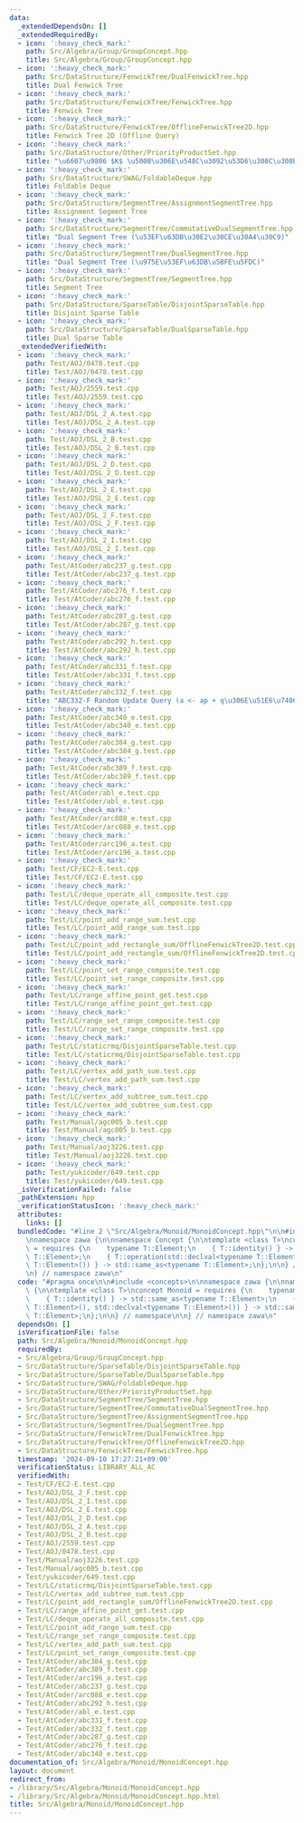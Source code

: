```yaml
---
data:
  _extendedDependsOn: []
  _extendedRequiredBy:
  - icon: ':heavy_check_mark:'
    path: Src/Algebra/Group/GroupConcept.hpp
    title: Src/Algebra/Group/GroupConcept.hpp
  - icon: ':heavy_check_mark:'
    path: Src/DataStructure/FenwickTree/DualFenwickTree.hpp
    title: Dual Fenwick Tree
  - icon: ':heavy_check_mark:'
    path: Src/DataStructure/FenwickTree/FenwickTree.hpp
    title: Fenwick Tree
  - icon: ':heavy_check_mark:'
    path: Src/DataStructure/FenwickTree/OfflineFenwickTree2D.hpp
    title: Fenwick Tree 2D (Offline Query)
  - icon: ':heavy_check_mark:'
    path: Src/DataStructure/Other/PriorityProductSet.hpp
    title: "\u6607\u9806 $K$ \u500B\u306E\u548C\u3092\u53D6\u308C\u308Bpriority_queue"
  - icon: ':heavy_check_mark:'
    path: Src/DataStructure/SWAG/FoldableDeque.hpp
    title: Foldable Deque
  - icon: ':heavy_check_mark:'
    path: Src/DataStructure/SegmentTree/AssignmentSegmentTree.hpp
    title: Assignment Segment Tree
  - icon: ':heavy_check_mark:'
    path: Src/DataStructure/SegmentTree/CommutativeDualSegmentTree.hpp
    title: "Dual Segment Tree (\u53EF\u63DB\u30E2\u30CE\u30A4\u30C9)"
  - icon: ':heavy_check_mark:'
    path: Src/DataStructure/SegmentTree/DualSegmentTree.hpp
    title: "Dual Segment Tree (\u975E\u53EF\u63DB\u5BFE\u5FDC)"
  - icon: ':heavy_check_mark:'
    path: Src/DataStructure/SegmentTree/SegmentTree.hpp
    title: Segment Tree
  - icon: ':heavy_check_mark:'
    path: Src/DataStructure/SparseTable/DisjointSparseTable.hpp
    title: Disjoint Sparse Table
  - icon: ':heavy_check_mark:'
    path: Src/DataStructure/SparseTable/DualSparseTable.hpp
    title: Dual Sparse Table
  _extendedVerifiedWith:
  - icon: ':heavy_check_mark:'
    path: Test/AOJ/0478.test.cpp
    title: Test/AOJ/0478.test.cpp
  - icon: ':heavy_check_mark:'
    path: Test/AOJ/2559.test.cpp
    title: Test/AOJ/2559.test.cpp
  - icon: ':heavy_check_mark:'
    path: Test/AOJ/DSL_2_A.test.cpp
    title: Test/AOJ/DSL_2_A.test.cpp
  - icon: ':heavy_check_mark:'
    path: Test/AOJ/DSL_2_B.test.cpp
    title: Test/AOJ/DSL_2_B.test.cpp
  - icon: ':heavy_check_mark:'
    path: Test/AOJ/DSL_2_D.test.cpp
    title: Test/AOJ/DSL_2_D.test.cpp
  - icon: ':heavy_check_mark:'
    path: Test/AOJ/DSL_2_E.test.cpp
    title: Test/AOJ/DSL_2_E.test.cpp
  - icon: ':heavy_check_mark:'
    path: Test/AOJ/DSL_2_F.test.cpp
    title: Test/AOJ/DSL_2_F.test.cpp
  - icon: ':heavy_check_mark:'
    path: Test/AOJ/DSL_2_I.test.cpp
    title: Test/AOJ/DSL_2_I.test.cpp
  - icon: ':heavy_check_mark:'
    path: Test/AtCoder/abc237_g.test.cpp
    title: Test/AtCoder/abc237_g.test.cpp
  - icon: ':heavy_check_mark:'
    path: Test/AtCoder/abc276_f.test.cpp
    title: Test/AtCoder/abc276_f.test.cpp
  - icon: ':heavy_check_mark:'
    path: Test/AtCoder/abc287_g.test.cpp
    title: Test/AtCoder/abc287_g.test.cpp
  - icon: ':heavy_check_mark:'
    path: Test/AtCoder/abc292_h.test.cpp
    title: Test/AtCoder/abc292_h.test.cpp
  - icon: ':heavy_check_mark:'
    path: Test/AtCoder/abc331_f.test.cpp
    title: Test/AtCoder/abc331_f.test.cpp
  - icon: ':heavy_check_mark:'
    path: Test/AtCoder/abc332_f.test.cpp
    title: "ABC332-F Random Update Query (a <- ap + q\u306E\u51E6\u7406)"
  - icon: ':heavy_check_mark:'
    path: Test/AtCoder/abc340_e.test.cpp
    title: Test/AtCoder/abc340_e.test.cpp
  - icon: ':heavy_check_mark:'
    path: Test/AtCoder/abc384_g.test.cpp
    title: Test/AtCoder/abc384_g.test.cpp
  - icon: ':heavy_check_mark:'
    path: Test/AtCoder/abc389_f.test.cpp
    title: Test/AtCoder/abc389_f.test.cpp
  - icon: ':heavy_check_mark:'
    path: Test/AtCoder/abl_e.test.cpp
    title: Test/AtCoder/abl_e.test.cpp
  - icon: ':heavy_check_mark:'
    path: Test/AtCoder/arc088_e.test.cpp
    title: Test/AtCoder/arc088_e.test.cpp
  - icon: ':heavy_check_mark:'
    path: Test/AtCoder/arc196_a.test.cpp
    title: Test/AtCoder/arc196_a.test.cpp
  - icon: ':heavy_check_mark:'
    path: Test/CF/EC2-E.test.cpp
    title: Test/CF/EC2-E.test.cpp
  - icon: ':heavy_check_mark:'
    path: Test/LC/deque_operate_all_composite.test.cpp
    title: Test/LC/deque_operate_all_composite.test.cpp
  - icon: ':heavy_check_mark:'
    path: Test/LC/point_add_range_sum.test.cpp
    title: Test/LC/point_add_range_sum.test.cpp
  - icon: ':heavy_check_mark:'
    path: Test/LC/point_add_rectangle_sum/OfflineFenwickTree2D.test.cpp
    title: Test/LC/point_add_rectangle_sum/OfflineFenwickTree2D.test.cpp
  - icon: ':heavy_check_mark:'
    path: Test/LC/point_set_range_composite.test.cpp
    title: Test/LC/point_set_range_composite.test.cpp
  - icon: ':heavy_check_mark:'
    path: Test/LC/range_affine_point_get.test.cpp
    title: Test/LC/range_affine_point_get.test.cpp
  - icon: ':heavy_check_mark:'
    path: Test/LC/range_set_range_composite.test.cpp
    title: Test/LC/range_set_range_composite.test.cpp
  - icon: ':heavy_check_mark:'
    path: Test/LC/staticrmq/DisjointSparseTable.test.cpp
    title: Test/LC/staticrmq/DisjointSparseTable.test.cpp
  - icon: ':heavy_check_mark:'
    path: Test/LC/vertex_add_path_sum.test.cpp
    title: Test/LC/vertex_add_path_sum.test.cpp
  - icon: ':heavy_check_mark:'
    path: Test/LC/vertex_add_subtree_sum.test.cpp
    title: Test/LC/vertex_add_subtree_sum.test.cpp
  - icon: ':heavy_check_mark:'
    path: Test/Manual/agc005_b.test.cpp
    title: Test/Manual/agc005_b.test.cpp
  - icon: ':heavy_check_mark:'
    path: Test/Manual/aoj3226.test.cpp
    title: Test/Manual/aoj3226.test.cpp
  - icon: ':heavy_check_mark:'
    path: Test/yukicoder/649.test.cpp
    title: Test/yukicoder/649.test.cpp
  _isVerificationFailed: false
  _pathExtension: hpp
  _verificationStatusIcon: ':heavy_check_mark:'
  attributes:
    links: []
  bundledCode: "#line 2 \"Src/Algebra/Monoid/MonoidConcept.hpp\"\n\n#include <concepts>\n\
    \nnamespace zawa {\n\nnamespace Concept {\n\ntemplate <class T>\nconcept Monoid\
    \ = requires {\n    typename T::Element;\n    { T::identity() } -> std::same_as<typename\
    \ T::Element>;\n    { T::operation(std::declval<typename T::Element>(), std::declval<typename\
    \ T::Element>()) } -> std::same_as<typename T::Element>;\n};\n\n} // namespace\n\
    \n} // namespace zawa\n"
  code: "#pragma once\n\n#include <concepts>\n\nnamespace zawa {\n\nnamespace Concept\
    \ {\n\ntemplate <class T>\nconcept Monoid = requires {\n    typename T::Element;\n\
    \    { T::identity() } -> std::same_as<typename T::Element>;\n    { T::operation(std::declval<typename\
    \ T::Element>(), std::declval<typename T::Element>()) } -> std::same_as<typename\
    \ T::Element>;\n};\n\n} // namespace\n\n} // namespace zawa\n"
  dependsOn: []
  isVerificationFile: false
  path: Src/Algebra/Monoid/MonoidConcept.hpp
  requiredBy:
  - Src/Algebra/Group/GroupConcept.hpp
  - Src/DataStructure/SparseTable/DisjointSparseTable.hpp
  - Src/DataStructure/SparseTable/DualSparseTable.hpp
  - Src/DataStructure/SWAG/FoldableDeque.hpp
  - Src/DataStructure/Other/PriorityProductSet.hpp
  - Src/DataStructure/SegmentTree/SegmentTree.hpp
  - Src/DataStructure/SegmentTree/CommutativeDualSegmentTree.hpp
  - Src/DataStructure/SegmentTree/AssignmentSegmentTree.hpp
  - Src/DataStructure/SegmentTree/DualSegmentTree.hpp
  - Src/DataStructure/FenwickTree/DualFenwickTree.hpp
  - Src/DataStructure/FenwickTree/OfflineFenwickTree2D.hpp
  - Src/DataStructure/FenwickTree/FenwickTree.hpp
  timestamp: '2024-09-10 17:27:21+09:00'
  verificationStatus: LIBRARY_ALL_AC
  verifiedWith:
  - Test/CF/EC2-E.test.cpp
  - Test/AOJ/DSL_2_F.test.cpp
  - Test/AOJ/DSL_2_I.test.cpp
  - Test/AOJ/DSL_2_E.test.cpp
  - Test/AOJ/DSL_2_D.test.cpp
  - Test/AOJ/DSL_2_A.test.cpp
  - Test/AOJ/DSL_2_B.test.cpp
  - Test/AOJ/2559.test.cpp
  - Test/AOJ/0478.test.cpp
  - Test/Manual/aoj3226.test.cpp
  - Test/Manual/agc005_b.test.cpp
  - Test/yukicoder/649.test.cpp
  - Test/LC/staticrmq/DisjointSparseTable.test.cpp
  - Test/LC/vertex_add_subtree_sum.test.cpp
  - Test/LC/point_add_rectangle_sum/OfflineFenwickTree2D.test.cpp
  - Test/LC/range_affine_point_get.test.cpp
  - Test/LC/deque_operate_all_composite.test.cpp
  - Test/LC/point_add_range_sum.test.cpp
  - Test/LC/range_set_range_composite.test.cpp
  - Test/LC/vertex_add_path_sum.test.cpp
  - Test/LC/point_set_range_composite.test.cpp
  - Test/AtCoder/abc384_g.test.cpp
  - Test/AtCoder/abc389_f.test.cpp
  - Test/AtCoder/arc196_a.test.cpp
  - Test/AtCoder/abc237_g.test.cpp
  - Test/AtCoder/arc088_e.test.cpp
  - Test/AtCoder/abc292_h.test.cpp
  - Test/AtCoder/abl_e.test.cpp
  - Test/AtCoder/abc331_f.test.cpp
  - Test/AtCoder/abc332_f.test.cpp
  - Test/AtCoder/abc287_g.test.cpp
  - Test/AtCoder/abc276_f.test.cpp
  - Test/AtCoder/abc340_e.test.cpp
documentation_of: Src/Algebra/Monoid/MonoidConcept.hpp
layout: document
redirect_from:
- /library/Src/Algebra/Monoid/MonoidConcept.hpp
- /library/Src/Algebra/Monoid/MonoidConcept.hpp.html
title: Src/Algebra/Monoid/MonoidConcept.hpp
---
```

